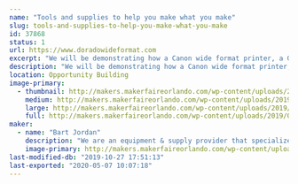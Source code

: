 ```yaml
---
name: "Tools and supplies to help you make what you make"
slug: tools-and-supplies-to-help-you-make-what-you-make
id: 37868
status: 1
url: https://www.doradowideformat.com
excerpt: "We will be demonstrating how a Canon wide format printer, a Graphtec cutter plotter and a laminator can be used create unconventional parts and products using specialty medias designed for applications outside of the usual mainstram applications. "
description: "We will be demonstrating how a Canon wide format printer, a Graphtec cutter plotter and a laminator can be used create unconventional parts and products using specialty medias designed for uses outside of usual mainstram applications. As part of our demonstrations we will produce such things as product faceplates, touchpad screens, light diffusion panels, custom gaskets and seals, miniature and large product decals - precisely cut to fit any contour. We will also demonstrate how the associated software can greatly expand the capabilities of the equipment. Technical specialists from Canon USA will accompany us to assist in these demonstrations and offer technical consultations."
location: Opportunity Building
image-primary:
  - thumbnail: http://makers.makerfaireorlando.com/wp-content/uploads/2019/09/dorado_mfo2018_2-150x150.jpg
    medium: http://makers.makerfaireorlando.com/wp-content/uploads/2019/09/dorado_mfo2018_2-300x200.jpg
    large: http://makers.makerfaireorlando.com/wp-content/uploads/2019/09/dorado_mfo2018_2-1024x684.jpg
    full: http://makers.makerfaireorlando.com/wp-content/uploads/2019/09/dorado_mfo2018_2.jpg
maker:
  - name: "Bart Jordan"
    description: "We are an equipment & supply provider that specializes in training our customers on the techniques and applications afforded by the products we sell. This includes applying our products for \"out of the box\" thinkers - meaning that we work with entrepreneurs to help them achieve their vision by testing our products in ways that are not always shown in the owners manual or material specification."
    image-primary: http://makers.makerfaireorlando.com/wp-content/uploads/2017/09/DoradoLogo2x1.jpg
last-modified-db: "2019-10-27 17:51:13"
last-exported: "2020-05-07 10:07:18"
---
```

